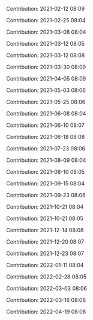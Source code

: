 Contribution: 2021-02-12 08:09

Contribution: 2021-02-25 08:04

Contribution: 2021-03-08 08:04

Contribution: 2021-03-12 08:05

Contribution: 2021-03-12 08:08

Contribution: 2021-03-30 08:09

Contribution: 2021-04-05 08:09

Contribution: 2021-05-03 08:06

Contribution: 2021-05-25 08:06

Contribution: 2021-06-08 08:04

Contribution: 2021-06-10 08:07

Contribution: 2021-06-18 08:08

Contribution: 2021-07-23 08:06

Contribution: 2021-08-09 08:04

Contribution: 2021-08-10 08:05

Contribution: 2021-09-15 08:04

Contribution: 2021-09-23 08:06

Contribution: 2021-10-21 08:04

Contribution: 2021-10-21 08:05

Contribution: 2021-12-14 08:08

Contribution: 2021-12-20 08:07

Contribution: 2021-12-23 08:07

Contribution: 2022-01-11 08:04

Contribution: 2022-02-28 08:05

Contribution: 2022-03-03 08:06

Contribution: 2022-03-16 08:06

Contribution: 2022-04-19 08:08

